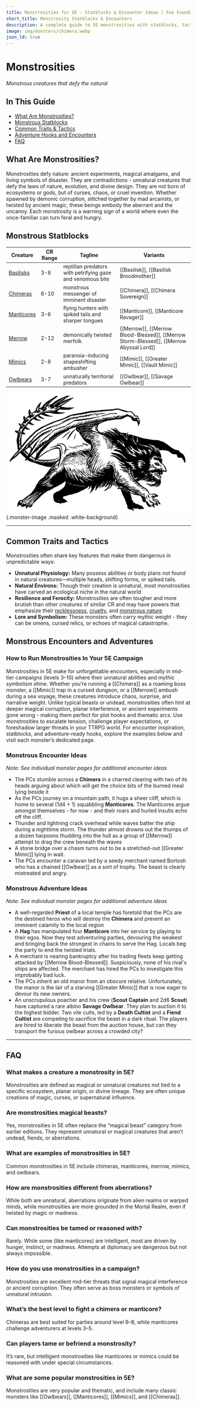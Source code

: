 ```yaml
---
title: Monstrosities for 5E - Statblocks & Encounter Ideas | Foe Foundry
short_title: Monstrosity Statblocks & Encounters
description: A complete guide to 5E monstrosities with statblocks, tactics, and encounter hooks. Run better monster encounters with chimeras, mimics, manticores, and more.
image: img/monsters/chimera.webp
json_ld: true
---
```


# Monstrosities

*Monstrous creatures that defy the natural*

## In This Guide

- [What Are Monstrosities?](#what-are-monstrosities)
- [Monstrous Statblocks](#monstrous-statblocks)
- [Common Traits & Tactics](#common-traits-and-tactics)
- [Adventure Hooks and Encounters](#monstrous-encounters-and-adventures)
- [FAQ](#faq)

## What Are Monstrosities?

Monstrosities defy nature: ancient experiments, magical amalgams, and living symbols of disaster. They are contradictions - unnatural creatures that defy the laws of nature, evolution, and divine design. They are not born of ecosystems or gods, but of curses, chaos, or cruel invention. Whether spawned by demonic corruption, stitched together by mad arcanists, or twisted by ancient magic, these beings embody the aberrant and the uncanny. Each monstrosity is a warning sign of a world where even the once-familiar can turn feral and hungry.

## Monstrous Statblocks

| Creature | CR Range | Tagline                                    | Variants |
|----------|----|--------------------------------------------------|----------|
| [Basilisks](../monsters/basilisk.md)  | 3-8 | reptilian predators with petrifying gaze and venomous bite | [[Basilisk]], [[Basilisk Broodmother]]      |
| [Chimeras](../monsters/chimera.md)     | 6-10 | monstrous messenger of imminent disaster         | [[Chimera]], [[Chimera Sovereign]]  |
| [Manticores](../monsters/manticore.md) | 3-6 | flying hunters with spiked tails and sharper tongues| [[Manticore]], [[Manticore Ravager]]      |
| [Merrow](../monsters/merrow.md)        | 2-12 | demonically twisted merfolk                      | [[Merrow]], [[Merrow Blood-Blessed]], [[Merrow Storm-Blessed]], [[Merrow Abyssal Lord]]      |
| [Mimics](../monsters/mimic.md)         | 2-8 | paranoia-inducing shapeshifting ambusher         | [[Mimic]], [[Greater Mimic]], [[Vault Mimic]]      |
| [Owlbears](../monsters/owlbear.md)     | 3-7 | unnaturally territorial predators                | [[Owlbear]], [[Savage Owlbear]]      |

![A cantankerous Manticore prepares to strike](../img/monsters/manticore.webp){.monster-image .masked .white-background}

---

## Common Traits and Tactics

Monstrosities often share key features that make them dangerous in unpredictable ways:

- **Unnatural Physiology:** Many possess abilities or body plans not found in natural creatures—multiple heads, shifting forms, or spiked tails.
- **Natural Environs:** Though their creation is unnatural, most monstrosities have carved an ecological niche in the natural world
- **Resilience and Ferocity:** Monstrosities are often tougher and more brutish than other creatures of similar CR and may have powers that emphasize their [recklessness](../powers/reckless.md), [cruelty](../powers/cruel.md), and [monstrous nature](../powers/monstrous.md)
- **Lore and Symbolism:** These monsters often carry mythic weight - they can be omens, cursed relics, or echoes of magical catastrophe.

## Monstrous Encounters and Adventures

### How to Run Monstrosities In Your 5E Campaign

Monstrosities in 5E make for unforgettable encounters, especially in mid-tier campaigns (levels 3–10) where their unnatural abilities and mythic symbolism shine. Whether you’re running a [[Chimera]] as a roaming boss monster, a [[Mimic]] trap in a cursed dungeon, or a [[Merrow]] ambush during a sea voyage, these creatures introduce chaos, surprise, and narrative weight. Unlike typical beasts or undead, monstrosities often hint at deeper magical corruption, planar interference, or ancient experiments gone wrong - making them perfect for plot hooks and thematic arcs. Use monstrosities to escalate tension, challenge player expectations, or foreshadow larger threats in your TTRPG world. For encounter inspiration, statblocks, and adventure-ready hooks, explore the examples below and visit each monster’s dedicated page.

### Monstrous Encounter Ideas

*Note: See individual monster pages for additional encounter ideas*

- The PCs stumble across a **Chimera** in a charred clearing with two of its heads arguing about which will get the choice bits of the burned meal lying beside it
- As the PCs journey on a mountain path, it hugs a sheer cliff, which is home to several (1d4 + 1) squabbling **Manticores**. The Manticores argue amongst themselves - for now - and their roars and hurled insults echo off the cliff.
- Thunder and lightning crack overhead while waves batter the ship during a nighttime storm. The thunder almost drowns out the thumps of a dozen harpoons thudding into the hull as a group of [[Merrow]] attempt to drag the crew beneath the waves
- A stone bridge over a chasm turns out to be a stretched-out [[Greater Mimic]] lying in wait.
- The PCs encounter a caravan led by a seedy merchant named Bortosh who has a chained [[Owlbear]] as a sort of trophy. The beast is clearly mistreated and angry.

### Monstrous Adventure Ideas

*Note: See individual monster pages for additional adventure ideas*

- A well-regarded **Priest** of a local temple has foretold that the PCs are the destined heros who will destroy the **Chimera** and prevent an imminent calamity to the local region
- A **Hag** has manipulated four **Manticore** into her service by playing to their egos. Now they test adventuring parties, devouring the weakest and bringing back the strongest in chains to serve the Hag. Locals beg the party to end the twisted trials.
- A merchant is nearing bankruptcy after his trading fleets keep getting attacked by [[Merrow Blood-Blessed]]. Suspiciously, none of his rival's ships are affected. The merchant has hired the PCs to investigate this improbably bad luck.
- The PCs inherit an old manor from an obscure relative. Unfortunately, the manor is the lair of a starving [[Greater Mimic]] that is now eager to devour its new owners.
- An unscrupulous poacher and his crew (**Scout Captain** and 2d6 **Scout**) have captured a rare albino **Savage Owlbear**. They plan to auction it to the highest bidder. Two vile cults, led by a **Death Cultist** and a **Fiend Cultist** are competing to sacrifice the beast in a dark ritual. The players are hired to liberate the beast from the auction house, but can they transport the furious owlbear across a crowded city?

---

## FAQ

### What makes a creature a monstrosity in 5E?

Monstrosities are defined as magical or unnatural creatures not tied to a specific ecosystem, planar origin, or divine lineage. They are often unique creations of magic, curses, or supernatural influence.

### Are monstrosities magical beasts?

Yes, monstrosities in 5E often replace the “magical beast” category from earlier editions. They represent unnatural or magical creatures that aren’t undead, fiends, or aberrations.

### What are examples of monstrosities in 5E?

Common monstrosities in 5E include chimeras, manticores, merrow, mimics, and owlbears.

### How are monstrosities different from aberrations?

While both are unnatural, aberrations originate from alien realms or warped minds, while monstrosities are more grounded in the Mortal Realm, even if twisted by magic or madness.

### Can monstrosities be tamed or reasoned with? 

Rarely. While some (like manticores) are intelligent, most are driven by hunger, instinct, or madness. Attempts at diplomacy are dangerous but not always impossible.

### How do you use monstrosities in a campaign?

Monstrosities are excellent mid-tier threats that signal magical interference or ancient corruption. They often serve as boss monsters or symbols of unnatural intrusion.

### What’s the best level to fight a chimera or manticore?

Chimeras are best suited for parties around level 6–8, while manticores challenge adventurers at levels 3–5.

### Can players tame or befriend a monstrosity?

It’s rare, but intelligent monstrosities like manticores or mimics could be reasoned with under special circumstances.

### What are some popular monstrosities in 5E?

Monstrosities are very popular and thematic, and include many classic monsters like [[Owlbears]], [[Manticores]], [[Mimics]], and [[Chimeras]].